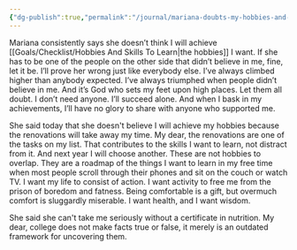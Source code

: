 ```yaml
---
{"dg-publish":true,"permalink":"/journal/mariana-doubts-my-hobbies-and-skills/","tags":["journal","breakup"],"created":"Jun 26, 2023, 4:55 PM","updated":""}
---
```



Mariana consistently says she doesn’t think I will achieve [[Goals/Checklist/Hobbies And Skills To Learn\|the hobbies]] I want. If she has to be one of the people on the other side that didn’t believe in me, fine, let it be. I’ll prove her wrong just like everybody else. I’ve always climbed higher than anybody expected. I’ve always triumphed when people didn’t believe in me. And it’s God who sets my feet upon high places. Let them all doubt. I don’t need anyone. I’ll succeed alone. And when I bask in my achievements, I’ll have no glory to share with anyone who supported me.

She said today that she doesn't believe I will achieve my hobbies because the renovations will take away my time. My dear, the renovations are one of the tasks on my list. That contributes to the skills I want to learn, not distract from it. And next year I will choose another. These are not hobbies to overlap. They are a roadmap of the things I want to learn in my free time when most people scroll through their phones and sit on the couch or watch TV. I want my life to consist of action. I want activity to free me from the prison of boredom and fatness. Being comfortable is a gift, but overmuch comfort is sluggardly miserable. I want health, and I want wisdom.

She said she can't take me seriously without a certificate in nutrition. My dear, college does not make facts true or false, it merely is an outdated framework for uncovering them.
